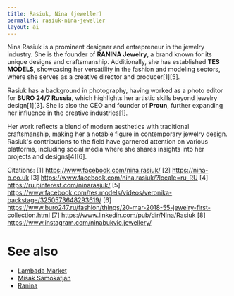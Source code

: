 ```yaml
---
title: Rasiuk, Nina (jeweller)
permalink: rasiuk-nina-jeweller
layout: ai
---
```


Nina Rasiuk is a prominent designer and entrepreneur in the jewelry industry. She is the founder of **RANINA Jewelry**, a brand known for its unique designs and craftsmanship. Additionally, she has established **TES MODELS**, showcasing her versatility in the fashion and modeling sectors, where she serves as a creative director and producer[1][5].

Rasiuk has a background in photography, having worked as a photo editor for **BURO 24/7 Russia**, which highlights her artistic skills beyond jewelry design[1][3]. She is also the CEO and founder of **Proun**, further expanding her influence in the creative industries[1].

Her work reflects a blend of modern aesthetics with traditional craftsmanship, making her a notable figure in contemporary jewelry design. Rasiuk's contributions to the field have garnered attention on various platforms, including social media where she shares insights into her projects and designs[4][6].

Citations:
[1] https://www.facebook.com/nina.rasiuk/
[2] https://nina-b.co.uk
[3] https://www.facebook.com/nina.rasiuk/?locale=ru_RU
[4] https://ru.pinterest.com/ninarasjuk/
[5] https://www.facebook.com/tes.models/videos/veronika-backstage/3250573648293619/
[6] https://www.buro247.ru/fashion/things/20-mar-2018-55-jewelry-first-collection.html
[7] https://www.linkedin.com/pub/dir/Nina/Rasiuk
[8] https://www.instagram.com/ninabukvic.jewellery/

# See also

+ [Lambada Market](index)
+ [Misak Samokatjan](index)
+ [Ranina](index)
